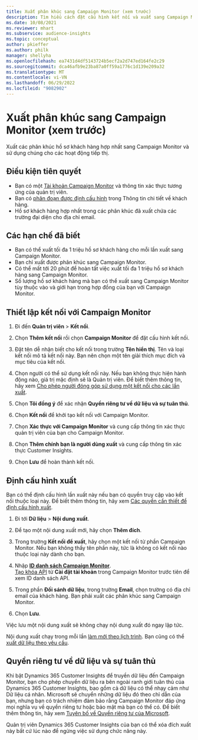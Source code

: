 ```yaml
---
title: Xuất phân khúc sang Campaign Monitor (xem trước)
description: Tìm hiểu cách đặt cấu hình kết nối và xuất sang Campaign Monitor.
ms.date: 10/08/2021
ms.reviewer: mhart
ms.subservice: audience-insights
ms.topic: conceptual
author: pkieffer
ms.author: philk
manager: shellyha
ms.openlocfilehash: ea7431d4df5143724b5ecf2a2d747ed164fe2c29
ms.sourcegitcommit: dca46afb9e23ba87a0ff59a1776c1d139e209a32
ms.translationtype: MT
ms.contentlocale: vi-VN
ms.lasthandoff: 06/29/2022
ms.locfileid: "9082902"
---
```

# <a name="export-segments-to-campaign-monitor-preview"></a>Xuất phân khúc sang Campaign Monitor (xem trước)

Xuất các phân khúc hồ sơ khách hàng hợp nhất sang Campaign Monitor và sử dụng chúng cho các hoạt động tiếp thị.

## <a name="prerequisites"></a>Điều kiện tiên quyết

-   Bạn có một [Tài khoản Campaign Monitor](https://www.campaignmonitor.com/) và thông tin xác thực tương ứng của quản trị viên.
-   Bạn có [phân đoạn được định cấu hình](segments.md) trong Thông tin chi tiết về khách hàng.
-   Hồ sơ khách hàng hợp nhất trong các phân khúc đã xuất chứa các trường đại diện cho địa chỉ email.

## <a name="known-limitations"></a>Các hạn chế đã biết

- Bạn có thể xuất tối đa 1 triệu hồ sơ khách hàng cho mỗi lần xuất sang Campaign Monitor.
- Bạn chỉ xuất được phân khúc sang Campaign Monitor.
- Có thể mất tới 20 phút để hoàn tất việc xuất tối đa 1 triệu hồ sơ khách hàng sang Campaign Monitor. 
- Số lượng hồ sơ khách hàng mà bạn có thể xuất sang Campaign Monitor tùy thuộc vào và giới hạn trong hợp đồng của bạn với Campaign Monitor.

## <a name="set-up-connection-to-campaign-monitor"></a>Thiết lập kết nối với Campaign Monitor

1. Đi đến **Quản trị viên** > **Kết nối**.

1. Chọn **Thêm kết nối** rồi chọn **Campaign Monitor** để đặt cấu hình kết nối.

1. Đặt tên dễ nhận biết cho kết nối trong trường **Tên hiển thị**. Tên và loại kết nối mô tả kết nối này. Bạn nên chọn một tên giải thích mục đích và mục tiêu của kết nối.

1. Chọn người có thể sử dụng kết nối này. Nếu bạn không thực hiện hành động nào, giá trị mặc định sẽ là Quản trị viên. Để biết thêm thông tin, hãy xem [Cho phép người đóng góp sử dụng một kết nối cho các lần xuất](connections.md#allow-contributors-to-use-a-connection-for-exports).

1. Chọn **Tôi đồng ý** để xác nhận **Quyền riêng tư về dữ liệu và sự tuân thủ**.

1. Chọn **Kết nối** để khởi tạo kết nối với Campaign Monitor.

1. Chọn **Xác thực với Campaign Monitor** và cung cấp thông tin xác thực quản trị viên của bạn cho Campaign Monitor.

1. Chọn **Thêm chính bạn là người dùng xuất** và cung cấp thông tin xác thực Customer Insights.

1. Chọn **Lưu** để hoàn thành kết nối.

## <a name="configure-an-export"></a>Định cấu hình xuất

Bạn có thể định cấu hình lần xuất này nếu bạn có quyền truy cập vào kết nối thuộc loại này. Để biết thêm thông tin, hãy xem [Các quyền cần thiết để định cấu hình xuất](export-destinations.md#set-up-a-new-export).

1. Đi tới **Dữ liệu** > **Nội dung xuất**.

1. Để tạo một nội dung xuất mới, hãy chọn **Thêm đích**.

1. Trong trường **Kết nối để xuất**, hãy chọn một kết nối từ phần Campaign Monitor. Nếu bạn không thấy tên phần này, tức là không có kết nối nào thuộc loại này dành cho bạn.

1. Nhập [**ID danh sách Campaign Monitor**](https://www.campaignmonitor.com/api/getting-started/#your-list-id).    
   [Tạo khóa API](https://www.campaignmonitor.com/api/getting-started/) từ **Cài đặt tài khoản** trong Campaign Monitor trước tiên để xem ID danh sách API.  

1. Trong phần **Đối sánh dữ liệu**, trong trường **Email**, chọn trường có địa chỉ email của khách hàng. Bạn phải xuất các phân khúc sang Campaign Monitor.

1. Chọn **Lưu**.

Việc lưu một nội dung xuất sẽ không chạy nội dung xuất đó ngay lập tức.

Nội dung xuất chạy trong mỗi lần [làm mới theo lịch trình](system.md#schedule-tab). Bạn cũng có thể [xuất dữ liệu theo yêu cầu](export-destinations.md#run-exports-on-demand). 


## <a name="data-privacy-and-compliance"></a>Quyền riêng tư về dữ liệu và sự tuân thủ

Khi bật Dynamics 365 Customer Insights để truyền dữ liệu đến Campaign Monitor, bạn cho phép chuyển dữ liệu ra bên ngoài ranh giới tuân thủ của Dynamics 365 Customer Insights, bao gồm cả dữ liệu có thể nhạy cảm như Dữ liệu cá nhân. Microsoft sẽ chuyển những dữ liệu đó theo chỉ dẫn của bạn, nhưng bạn có trách nhiệm đảm bảo rằng Campaign Monitor đáp ứng mọi nghĩa vụ về quyền riêng tư hoặc bảo mật mà bạn có thể có. Để biết thêm thông tin, hãy xem [Tuyên bố về Quyền riêng tư của Microsoft](https://go.microsoft.com/fwlink/?linkid=396732).

Quản trị viên Dynamics 365 Customer Insights của bạn có thể xóa đích xuất này bất cứ lúc nào để ngừng việc sử dụng chức năng này.
